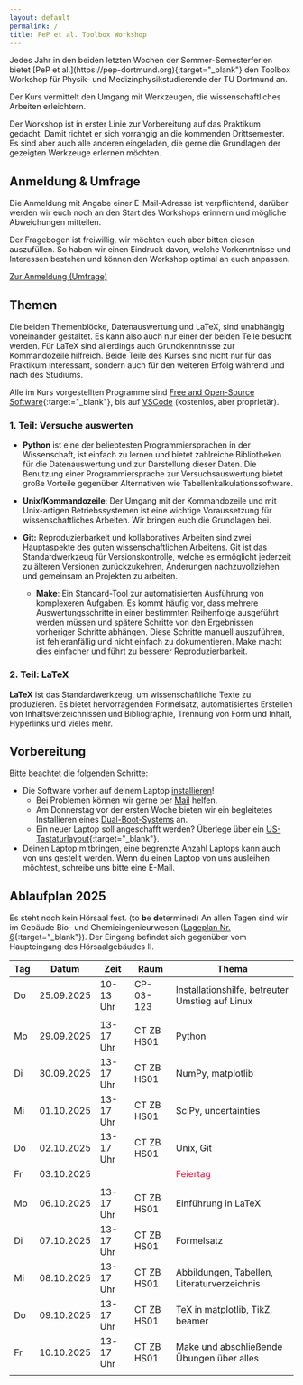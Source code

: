 ```yaml
---
layout: default
permalink: /
title: PeP et al. Toolbox Workshop
---
```


<p class="lead" markdown="1">
Jedes Jahr in den beiden letzten Wochen der Sommer-Semesterferien bietet
[PeP et al.](https://pep-dortmund.org){:target="_blank"} den Toolbox Workshop für Physik-
und Medizinphysikstudierende der TU Dortmund an. </p>

Der Kurs vermittelt den Umgang mit Werkzeugen, die wissenschaftliches Arbeiten erleichtern.

Der Workshop ist in erster Linie zur Vorbereitung auf das Praktikum gedacht.
Damit richtet er sich vorrangig an die kommenden Drittsemester.
Es sind aber auch alle anderen eingeladen, die gerne die Grundlagen der gezeigten Werkzeuge erlernen möchten.


## Anmeldung & Umfrage

Die Anmeldung mit Angabe einer E-Mail-Adresse ist verpflichtend,
darüber werden wir euch noch an den Start des Workshops erinnern
und mögliche Abweichungen mitteilen.

Der Fragebogen ist freiwillig, wir möchten euch aber bitten diesen auszufüllen.
So haben wir einen Eindruck davon, welche Vorkenntnisse und Interessen bestehen
und können den Workshop optimal an euch anpassen.

<!--
Zur Zeit ist die Umfrage noch nicht freigeschaltet.
-->

<div class="text-center mb-3">
<a target="_blank" role="button" class="btn btn-primary" href="https://registration.pep-dortmund.org/events/toolbox25/registration/">Zur Anmeldung (Umfrage)</a>
</div>

## Themen

Die beiden Themenblöcke, Datenauswertung und LaTeX, sind unabhängig voneinander gestaltet.
Es kann also auch nur einer der beiden Teile besucht werden.
Für LaTeX sind allerdings auch Grundkenntnisse zur Kommandozeile hilfreich.
Beide Teile des Kurses sind nicht nur für das Praktikum interessant,
sondern auch für den weiteren Erfolg während und nach des Studiums.

Alle im Kurs vorgestellten Programme sind [Free and Open-Source Software](https://en.wikipedia.org/wiki/Free_and_open-source_software){:target="_blank"},
bis auf [VSCode](/install/windows_10/#VSCode) (kostenlos, aber proprietär).


### 1. Teil: Versuche auswerten

* **Python** ist eine der beliebtesten Programmiersprachen in der Wissenschaft,
  ist einfach zu lernen und bietet zahlreiche Bibliotheken für die Datenauswertung
  und zur Darstellung dieser Daten.
  Die Benutzung einer Programmiersprache zur Versuchsauswertung bietet große Vorteile
  gegenüber Alternativen wie Tabellenkalkulationssoftware.

* **Unix/Kommandozeile**: Der Umgang mit der Kommandozeile und mit Unix-artigen
  Betriebssystemen ist eine wichtige Voraussetzung für wissenschaftliches Arbeiten.
  Wir bringen euch die Grundlagen bei.

* **Git:** Reproduzierbarkeit und kollaboratives Arbeiten sind zwei Hauptaspekte
  des guten wissenschaftlichen Arbeitens.
  Git ist das Standardwerkzeug für Versionskontrolle,
  welche es ermöglicht jederzeit zu älteren Versionen zurückzukehren,
  Änderungen nachzuvollziehen und gemeinsam an Projekten zu arbeiten.

  * **Make**: Ein Standard-Tool zur automatisierten Ausführung von komplexeren Aufgaben.
  Es kommt häufig vor, dass mehrere Auswertungsschritte in einer bestimmten Reihenfolge
  ausgeführt werden müssen und spätere Schritte von den Ergebnissen vorheriger Schritte abhängen.
  Diese Schritte manuell auszuführen, ist fehleranfällig und nicht einfach zu dokumentieren.
  Make macht dies einfacher und führt zu besserer Reproduzierbarkeit.

### 2. Teil: LaTeX

**LaTeX** ist das Standardwerkzeug, um wissenschaftliche Texte zu produzieren.
  Es bietet hervorragenden Formelsatz, automatisiertes Erstellen von Inhaltsverzeichnissen
  und Bibliographie, Trennung von Form und Inhalt, Hyperlinks und vieles mehr.


## Vorbereitung

Bitte beachtet die folgenden Schritte:

- Die Software vorher auf deinem Laptop [installieren](/install/install/)!
  - Bei Problemen können wir gerne per [Mail](/problem/) helfen.
  - Am Donnerstag vor der ersten Woche bieten wir ein begleitetes Installieren eines [Dual-Boot-Systems](/install/dualboot/) an.
  - Ein neuer Laptop soll angeschafft werden? Überlege über ein [US-Tastaturlayout](https://endler.dev/2018/keyboard/){:target="_blank"}.
- Deinen Laptop mitbringen, eine begrenzte Anzahl Laptops kann auch von uns gestellt werden. Wenn du einen Laptop von uns ausleihen möchtest, schreibe uns bitte eine E-Mail.

## Ablaufplan 2025

Es steht noch kein Hörsaal fest. (**t**o **b**e **d**etermined)
An allen Tagen sind wir im Gebäude Bio- und Chemieingenieurwesen ([Lageplan Nr. 6](https://www.tu-dortmund.de/storages/tu_website/Referat_1/News/2019/2019_10_Oktober/191010_TU_Lageplan_A4_WEB_2019.pdf){:target="_blank"}).
Der Eingang befindet sich gegenüber vom Haupteingang des Hörsaalgebäudes II.

<table class="table table-hover">
<thead>
  <tr>
  <th>Tag</th>
  <th>Datum</th>
  <th>Zeit</th>
  <th>Raum</th>
  <th>Thema</th>
  </tr>
</thead>
<tbody>
  <tr>
  <td>Do</td>
  <td>25.09.2025</td>
  <td>10-13 Uhr</td>
  <td>CP-03-123</td>
  <td>Installationshilfe, betreuter Umstieg auf Linux
   </td>
  </tr>
  <tr>
  <td colspan="5"></td>
  </tr>
  <tr>
  <td>Mo</td>
  <td>29.09.2025</td>
  <td>13-17 Uhr</td>
  <td>CT ZB HS01</td>
  <td>Python</td>
  </tr>
  <tr>
  <td>Di</td>
  <td>30.09.2025</td>
  <td>13-17 Uhr</td>
  <td>CT ZB HS01</td>
  <td>NumPy, matplotlib</td>
  </tr>
  <tr>
  <td>Mi</td>
  <td>01.10.2025</td>
  <td>13-17 Uhr</td>
  <td>CT ZB HS01</td>
  <td>SciPy, uncertainties</td>
  </tr>
  <tr>
  <td>Do</td>
  <td>02.10.2025</td>
  <td>13-17 Uhr</td>
  <td>CT ZB HS01</td>
  <td>Unix, Git</td>
  </tr>
  <tr>
  <td>Fr</td>
  <td>03.10.2025</td>
  <td></td>
  <td></td>
  <td><span style="color:crimson"> Feiertag </span></td>
  </tr>
  <tr>
  <td colspan="5"></td>
  </tr>
  <tr>
  <td>Mo</td>
  <td>06.10.2025</td>
  <td>13-17 Uhr</td>
  <td>CT ZB HS01</td>
  <td>Einführung in LaTeX</td>
  </tr>
  <tr>
  <td>Di</td>
  <td>07.10.2025</td>
  <td>13-17 Uhr</td>
  <td>CT ZB HS01</td>
  <td>Formelsatz</td>
  </tr>
  <tr>
  <td>Mi</td>
  <td>08.10.2025</td>
  <td>13-17 Uhr</td>
  <td>CT ZB HS01</td>
  <td>Abbildungen, Tabellen, Literaturverzeichnis</td>
  </tr>
  <tr>
  <td>Do</td>
  <td>09.10.2025</td>
  <td>13-17 Uhr</td>
  <td>CT ZB HS01</td>
  <td>TeX in matplotlib, TikZ, beamer</td>
  </tr>
  <tr>
  <td>Fr</td>
  <td>10.10.2025</td>
  <td>13-17 Uhr</td>
  <td>CT ZB HS01</td>
  <td>Make und abschließende Übungen über alles</td>
  </tr>
  <tr>
  <td colspan="5"></td>
  </tr>
</tbody>
</table>
